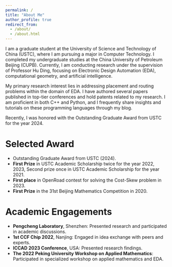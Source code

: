 ```yaml
---
permalink: /
title: "About Me"
author_profile: true
redirect_from: 
  - /about/
  - /about.html
---
```


I am a graduate student at the University of Science and Technology of China (USTC), where I am pursuing a major in Computer Technology. I completed my undergraduate studies at the China University of Petroleum Beijing (CUPB). Currently, I am conducting research under the supervision of Professor Hu Ding, focusing on Electronic Design Automation (EDA), computational geometry, and artificial intelligence.

My primary research interest lies in addressing placement and routing problems within the domain of EDA. I have authored several papers published in top-tier conferences and hold patents related to my research. I am proficient in both C++ and Python, and I frequently share insights and tutorials on these programming languages through my blog.

Recently, I was honored with the Outstanding Graduate Award from USTC for the year 2024.

Selected Award
======
- Outstanding Graduate Award from USTC (2024).
- **First Prize** in USTC Academic Scholarship twice for the year 2022, 2023, Second prize once in USTC Academic Scholarship for the year 2021.
- **First place** in OpenRoad contest for solving the Cost-Skew problem in 2023.
- **First Prize** in the 31st Beijing Mathematics Competition in 2020.

Academic Engagements
======
- **Pengcheng Laboratory**, Shenzhen: Presented research and participated in academic discussions.
- **1st CCF Chip 2022**, Nanjing: Engaged in idea exchange with peers and experts.
- **ICCAD 2023 Conference**, USA: Presented research findings.
- **The 2022 Peking University Workshop on Applied Mathematics**: Participated in specialized workshop on applied mathematics and EDA.
